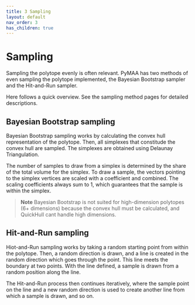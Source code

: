 ```yaml
---
title: 3 Sampling
layout: default
nav_order: 3
has_children: true
---
```


# Sampling

Sampling the polytope evenly is often relevant. PyMAA has two methods of even sampling the polytope implemented, the Bayesian Bootstrap sampler and the Hit-and-Run sampler. 

Here follows a quick overview. See the sampling method pages for detailed descriptions.

## Bayesian Bootstrap sampling

Bayesian Bootstrap sampling works by calculating the convex hull representation of the polytope. Then, all simplexes that constitude the convex hull are sampled. The simplexes are obtained using Delaunay Triangulation.

The number of samples to draw from a simplex is determined by the share of the total volume for the simplex. To draw a sample, the vectors pointing to the simplex vertices are scaled with a coefficient and combined. The scaling coefficients always sum to 1, which guarantees that the sample is within the simplex.

> **Note**
> Bayesian Bootstrap is not suited for high-dimension polytopes (6+ dimensions) because the convex hull must be calculated, and QuickHull cant handle high dimensions.

## Hit-and-Run sampling

Hiot-and-Run sampling works by taking a random starting point from within the polytope. Then, a random direction is drawn, and a line is created in the random direction which goes through the point. This line meets the boundary at two points. With the line defined, a sample is drawn from a random position along the line. 

The Hit-and-Run process then continues iteratively, where the sample point on the line and a new random direction is used to create another line from which a sample is drawn, and so on.
